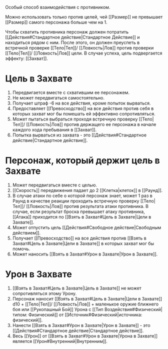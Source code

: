 Особый способ взаимодействия с противником.

Можно использовать только против целей, чей [[Размер]] не превышает [[Размер]] самого персонажа больше чем на 1. 

Чтобы схватить противника персонаж должен потратить [[Действия#Стандартное действие|Стандартное Действие]] и находиться рядом с ним. После этого, он должен преуспеть в встречной проверке [[Тело|Тел]]/ [[Ловкость|Лов]] против проверки [[Тело|Тел]]/ [[Ловкость|Лов]] цели.  В случае успеха, цель подвергается эффекту: [[Захват]]. 

# Цель в Захвате

1. Передвигается вместе с схватившим ее персонажем.
2. Не может передвигаться самостоятельно.
3. Получает штраф -6 на все действия, кроме попыток вырваться.
4. Предоставляет [[Превосходство]] на все действия против себя в которых захват мог бы помешать ей эффективно сопротивляться. 
5. Может пытаться выбраться проходя встречную проверку [[Тело|Тел]]/ [[Ловкость|Лов]] против держащего ее персонажа в начале каждого хода пребывания в [[Захват]]. 
6. Попытка вырваться из захвата - это [[Действия#Стандартное действие|Стандартное действие]].

# Персонаж, который держит цель в Захвате

1. Может передвигаться вместе с целью.
1. [[Скорость]] передвижения падает до 2 [[Клетка|клеток]] в [[Раунд]]. 
3. В случае атаки по себе о которой персонаж знает, может 1 раз в Раунд в качестве реакции проходить встречную проверку [[Тело|Тел]]/ [[Ловкость|Лов]] против результата атаки противника. В случае, если результат броска превышает атаку противника, [[Атака]] приходится по [[Взять в Захват#Цель в Захвате|Цели в Захвате]].
4. Может отпустить цель [[Действия#Свободное действие|Свободным действием]].
5. Получает [[Превосходство]] на все действия против [[Взять в Захват#Цель в Захвате|Цели в Захвате]] в которых захват мог бы помочь. 
6. Может наносить [[Взять в Захват#Урон в Захвате|Урон в Захвате]].

# Урон в Захвате

1. [[Взять в Захват#Цель в Захвате|Цель в Захвате]] не может сопротивляться этому Урону. 
2. Персонаж наносит [[Взять в Захват#Цель в Захвате|Цели в Захвате]] d10 + [[Тело|Тел]]/ [[Ловкость|Лов]] + маленькое оружие ближнего боя или [[Рукопашный Бой]] Урона с [[Тип Воздействия#Физический|типом: Физический]] от [[Источник#Физический|источника: физический]].
3. Нанести [[Взять в Захват#Урон в Захвате|Урон в Захвате]] - это [[Действия#Стандартное действие|Стандартное действие]].
4. Весь [[Урон]] от [[Взять в Захват#Урон в Захвате|Урона в Захвате]] является [[Урон#Внутренний|Внутренним]].